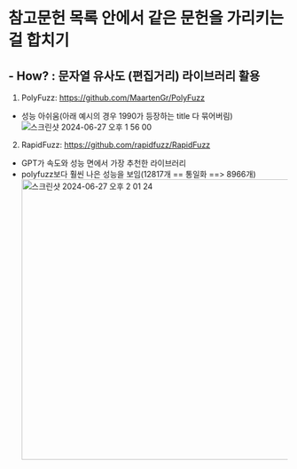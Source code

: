 # 참고문헌 목록 안에서 같은 문헌을 가리키는 걸 합치기

## - How? : 문자열 유사도 (편집거리) 라이브러리 활용

1. PolyFuzz: https://github.com/MaartenGr/PolyFuzz
* 성능 아쉬움(아래 예시의 경우 1990가 등장하는 title 다 묶어버림)
![스크린샷 2024-06-27 오후 1 56 00](https://github.com/WooYoungSeok/Reference-Auto-Detection/assets/138356414/9b6a1e96-6dc1-4af9-b7cb-bddea92891f6)

2. RapidFuzz: https://github.com/rapidfuzz/RapidFuzz
* GPT가 속도와 성능 면에서 가장 추천한 라이브러리
* polyfuzz보다 훨씬 나은 성능을 보임(12817개 ==  통일화  ==> 8966개)<img width="506" alt="스크린샷 2024-06-27 오후 2 01 24" src="https://github.com/WooYoungSeok/Reference-Auto-Detection/assets/138356414/ac4eacc7-7d46-41ec-845d-20aa90c03221">
